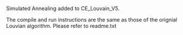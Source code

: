 Simulated Annealing added to CE_Louvain_V5. 

The compile and run instructions are the same as those of the orignial Louvian algorithm. Please refer to readme.txt
